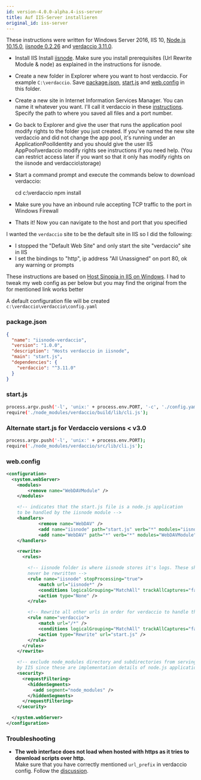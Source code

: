 ```yaml
---
id: version-4.0.0-alpha.4-iss-server
title: Auf IIS-Server installieren
original_id: iss-server
---
```


These instructions were written for Windows Server 2016, IIS 10, [Node.js 10.15.0](https://nodejs.org/), [iisnode 0.2.26](https://github.com/Azure/iisnode) and [verdaccio 3.11.0](https://github.com/verdaccio/verdaccio).

- Install IIS Install [iisnode](https://github.com/Azure/iisnode). Make sure you install prerequisites (Url Rewrite Module & node) as explained in the instructions for iisnode.
- Create a new folder in Explorer where you want to host verdaccio. For example `C:\verdaccio`. Save [package.json](#packagejson), [start.js](#startjs) and [web.config](#webconfig) in this folder.
- Create a new site in Internet Information Services Manager. You can name it whatever you want. I'll call it verdaccio in these [instructions](http://www.iis.net/learn/manage/configuring-security/application-pool-identities). Specify the path to where you saved all files and a port number.
- Go back to Explorer and give the user that runs the application pool modify rights to the folder you just created. If you've named the new site verdaccio and did not change the app pool, it's running under an ApplicationPoolIdentity and you should give the user IIS AppPool\verdaccio modify rights see instructions if you need help. (You can restrict access later if you want so that it only has modify rights on the iisnode and verdaccio\storage)
- Start a command prompt and execute the commands below to download verdaccio:

    cd c:\verdaccio
    npm install
    

- Make sure you have an inbound rule accepting TCP traffic to the port in Windows Firewall
- Thats it! Now you can navigate to the host and port that you specified

I wanted the `verdaccio` site to be the default site in IIS so I did the following:

- I stopped the "Default Web Site" and only start the site "verdaccio" site in IIS
- I set the bindings to "http", ip address "All Unassigned" on port 80, ok any warning or prompts

These instructions are based on [Host Sinopia in IIS on Windows](https://gist.github.com/HCanber/4dd8409f79991a09ac75). I had to tweak my web config as per below but you may find the original from the for mentioned link works better

A default configuration file will be created `c:\verdaccio\verdaccio\config.yaml`

### package.json

```json
{
  "name": "iisnode-verdaccio",
  "version": "1.0.0",
  "description": "Hosts verdaccio in iisnode",
  "main": "start.js",
  "dependencies": {
    "verdaccio": "^3.11.0"
  }
}
```

### start.js

```bash
process.argv.push('-l', 'unix:' + process.env.PORT, '-c', './config.yaml'); 
require('./node_modules/verdaccio/build/lib/cli.js');
```

### Alternate start.js for Verdaccio versions < v3.0

```bash
process.argv.push('-l', 'unix:' + process.env.PORT);
require('./node_modules/verdaccio/src/lib/cli.js');
```

### web.config

```xml
<configuration>
  <system.webServer>
    <modules>
        <remove name="WebDAVModule" />
    </modules>

    <!-- indicates that the start.js file is a node.js application
    to be handled by the iisnode module -->
    <handlers>
            <remove name="WebDAV" />
            <add name="iisnode" path="start.js" verb="*" modules="iisnode" resourceType="Unspecified" requireAccess="Execute" />
            <add name="WebDAV" path="*" verb="*" modules="WebDAVModule" resourceType="Unspecified" requireAccess="Execute" />
    </handlers>

    <rewrite>
      <rules>

        <!-- iisnode folder is where iisnode stores it's logs. These should
        never be rewritten -->
        <rule name="iisnode" stopProcessing="true">
            <match url="iisnode*" />
            <conditions logicalGrouping="MatchAll" trackAllCaptures="false" />
            <action type="None" />
        </rule>

        <!-- Rewrite all other urls in order for verdaccio to handle these -->
        <rule name="verdaccio">
            <match url="/*" />
            <conditions logicalGrouping="MatchAll" trackAllCaptures="false" />
            <action type="Rewrite" url="start.js" />
        </rule>
      </rules>
    </rewrite>

    <!-- exclude node_modules directory and subdirectories from serving
    by IIS since these are implementation details of node.js applications -->
    <security>
      <requestFiltering>
        <hiddenSegments>
          <add segment="node_modules" />
        </hiddenSegments>
      </requestFiltering>
    </security>

  </system.webServer>
</configuration>
```

### Troubleshooting

- **The web interface does not load when hosted with https as it tries to download scripts over http.**  
    Make sure that you have correctly mentioned `url_prefix` in verdaccio config. Follow the [discussion](https://github.com/verdaccio/verdaccio/issues/622).